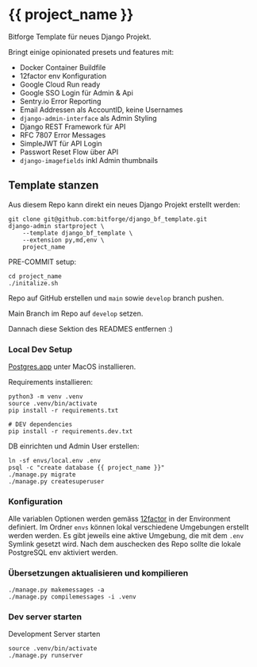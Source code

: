 {{ project_name }}
==================

Bitforge Template für neues Django Projekt.

Bringt einige opinionated presets und features mit:

- Docker Container Buildfile
- 12factor env Konfiguration
- Google Cloud Run ready
- Google SSO Login für Admin & Api
- Sentry.io Error Reporting
- Email Addressen als AccountID, keine Usernames
- `django-admin-interface` als Admin Styling
- Django REST Framework für API
- RFC 7807 Error Messages
- SimpleJWT für API Login
- Passwort Reset Flow über API
- `django-imagefields` inkl Admin thumbnails

## Template stanzen

Aus diesem Repo kann direkt ein neues Django Projekt erstellt werden:

    git clone git@github.com:bitforge/django_bf_template.git
    django-admin startproject \
        --template django_bf_template \
        --extension py,md,env \
        project_name


PRE-COMMIT setup:

    cd project_name
    ./initalize.sh


Repo auf GitHub erstellen und `main` sowie `develop` branch pushen.

Main Branch im Repo auf `develop` setzen.

Dannach diese Sektion des READMES entfernen :)


### Local Dev Setup

[Postgres.app](https://postgresapp.com) unter MacOS installieren.

Requirements installieren:

    python3 -m venv .venv
    source .venv/bin/activate
    pip install -r requirements.txt

    # DEV dependencies
    pip install -r requirements.dev.txt

DB einrichten und Admin User erstellen:

    ln -sf envs/local.env .env
    psql -c "create database {{ project_name }}"
    ./manage.py migrate
    ./manage.py createsuperuser


### Konfiguration

Alle variablen Optionen werden gemäss [12factor](https://12factor.net/config) in der Environment definiert.
Im Ordner `envs` können lokal verschiedene Umgebungen erstellt werden werden.
Es gibt jeweils eine aktive Umgebung, die mit dem `.env` Symlink gesetzt wird.
Nach dem auschecken des Repo sollte die lokale PostgreSQL env aktiviert werden.


### Übersetzungen aktualisieren und kompilieren

    ./manage.py makemessages -a
    ./manage.py compilemessages -i .venv


### Dev server starten

Development Server starten

    source .venv/bin/activate
    ./manage.py runserver

